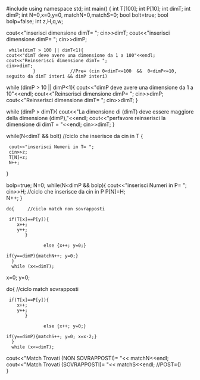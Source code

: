 
 #include<iostream>
 using namespace std;
 int main()
 {
   int T[100];
   int P[10];
   int dimT;
   int dimP;
   int N=0,x=0,y=0, matchN=0,matchS=0; 
   bool bolt=true;
   bool bolp=false;
   int z,H,q,w;

   cout<<"inserisci dimensione dimT= ";
   cin>>dimT;
   cout<<"inserisci dimensione dimP= ";
   cin>>dimP;
  	
 	 while(dimT > 100 || dimT<1){
 	cout<<"dimT deve avere una dimensione da 1 a 100"<<endl;
 	cout<<"Reinserisci dimensione dimT= ";
 	cin>>dimT;
 			  }				//Pre= (cin 0<dimT<=100  &&  0<dimP<=10, seguito da dimT interi && dimP interi)

 while (dimP > 10 || dimP<1){
 cout<<"dimP deve avere una dimensione da 1 a 10"<<endl;
 cout<<"Reinserisci dimensione dimP= ";
 cin>>dimP;
 cout<<"Reinserisci dimensione dimT= ";
 cin>>dimT;
 }

   while (dimP > dimT){
          cout<<"La dimensione di (dimT) deve essere maggiore della dimensione (dimP),"<<endl;
	  cout<<"perfavore reinserisci la dimensione di dimT = "<<endl;
          cin>>dimT;
 	 }


  while(N<dimT && bolt)  //ciclo che inserisce da cin in T
  {

     cout<<"inserisci Numeri in T= ";
     cin>>z;
     T[N]=z;	 
     N++;               
  }				


 bolp=true;
 N=0;
        while(N<dimP && bolp){
        cout<<"inserisci Numeri in P= ";
        cin>>H;			//ciclo che inserisce da cin in P
        P[N]=H;                 
        N++;                   }
       
     
     
    do{		//ciclo match non sovrapposti
  
     if(T[x]==P[y]){  
		x++;
		y++;
		   }
      
                  else {x++; y=0;} 

	if(y==dimP){matchN++; y=0;}		
      }
      while (x<=dimT);
       
 x=0; y=0;

  do{		//ciclo match  sovrapposti
  
     if(T[x]==P[y]){  
		x++;
		y++;
		   }
      
                  else {x++; y=0;} 

	if(y==dimP){matchS++; y=0; x=x-2;}		
      }
      while (x<=dimT);
		  

 cout<<"Match Trovati (NON SOVRAPPOSTI)= "<< matchN<<endl;
 cout<<"Match Trovati  (SOVRAPPOSTI)= "<< matchS<<endl;
 						//POST=()	
 }

